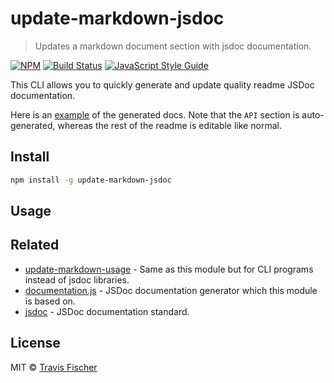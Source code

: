 # update-markdown-jsdoc

> Updates a markdown document section with jsdoc documentation.

[![NPM](https://img.shields.io/npm/v/update-markdown-jsdoc.svg)](https://www.npmjs.com/package/update-markdown-jsdoc) [![Build Status](https://travis-ci.com/transitive-bullshit/update-markdown-jsdoc.svg?branch=master)](https://travis-ci.com/transitive-bullshit/update-markdown-jsdoc) [![JavaScript Style Guide](https://img.shields.io/badge/code_style-standard-brightgreen.svg)](https://standardjs.com)

This CLI allows you to quickly generate and update quality readme JSDoc documentation.

Here is an [example](https://github.com/transitive-bullshit/puppeteer-github) of the generated docs. Note that the `API` section is auto-generated, whereas the rest of the readme is editable like normal.

## Install

```bash
npm install -g update-markdown-jsdoc
```

## Usage

<!-- Generated by documentation.js. Update this documentation by updating the source code. -->

## Related

-   [update-markdown-usage](https://github.com/transitive-bullshit/update-markdown-usage) - Same as this module but for CLI programs instead of jsdoc libraries.
-   [documentation.js](https://github.com/documentationjs/documentation) - JSDoc documentation generator which this module is based on.
-   [jsdoc](http://usejsdoc.org/) - JSDoc documentation standard.

## License

MIT © [Travis Fischer](https://github-cli.com/transitive-bullshit)
